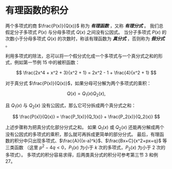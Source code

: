 # 有理函数的积分

两个多项式的商 $\frac{P(x)}{Q(x)}$ 称为 ***有理函数*** ，又称 ***有理分式*** 。
我们总假定分子多项式 $P(x)$ 与分母多项式 $Q(x)$ 之间没有公因式。
当分子多项式 $P(x)$ 的次数小于分母多项式 $Q(x)$ 的次数时，称该有理函数为 ***真分式*** ，否则称为 ***假分式*** 。

利用多项式的除法，总可以将一个假分式化成一个多项式与一个真分式之和的形式，例如第一节例 15 中的被积函数：

$$
\frac{2x^4 + x^2 + 3}{x^2 + 1} = 2x^2 - 1 + \frac{4}{x^2 + 1}
$$

对于真分式 $\frac{P(x)}{Q(x)}$，如果分母可分解为两个多项式的乘积：

$$
Q(x) = Q_1(x) Q_2(x),
$$

且 $Q_1(x)$ 与 $Q_2(x)$ 没有公因式，那么它可分拆成两个真分式之和：

$$
\frac{P(x)}{Q(x)} = \frac{P_1(x)}{Q_1(x)} + \frac{P_2(x)}{Q_2(x)}
$$

上述步骤称为把真分式化部分分式之和。
如果 $Q_1(x)$ 或 $Q_2(x)$ 还能再分解成两个没有公因式的多项式的乘积，那么就可再拆成更简单的部分分式。
最后，有理函数的积分中只出现多项式、$\frac{A}{(x-a)^k}$、$\frac{Bx+C}{x^2+px+q}$ 等三类函数
（这里 $p^2 - 4q < 0$，$P_1(x)$ 为小于 $k$ 次的多项式，$P_2(x)$ 为小于 2 次的多项式）。
多项式的积分容易求得，后两类真分式的积分可参考第三节 3 和例 27。
